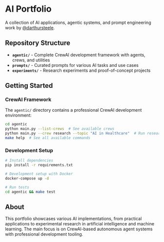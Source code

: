 # AI Portfolio

A collection of AI applications, agentic systems, and prompt engineering work by [@darthursteele](https://github.com/darthursteele).

## Repository Structure

- **`agentic/`** - Complete CrewAI development framework with agents, crews, and utilities
- **`prompts/`** - Curated prompts for various AI tasks and use cases  
- **`experiments/`** - Research experiments and proof-of-concept projects

## Getting Started

### CrewAI Framework
The `agentic/` directory contains a professional CrewAI development environment:

```bash
cd agentic
python main.py --list-crews  # See available crews
python main.py --crew research --topic "AI in Healthcare"  # Run research crew
make help  # See all available commands
```

### Development Setup
```bash
# Install dependencies
pip install -r requirements.txt

# Development setup with Docker
docker-compose up -d

# Run tests
cd agentic && make test
```

## About

This portfolio showcases various AI implementations, from practical applications to experimental research in artificial intelligence and machine learning. The main focus is on CrewAI-based autonomous agent systems with professional development tooling.